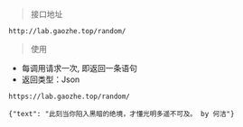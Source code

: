 > 接口地址

```
http://lab.gaozhe.top/random/
```

> 使用

- 每调用请求一次, 即返回一条语句
- 返回类型：Json

```
https://lab.gaozhe.top/random/

{"text": "此刻当你陷入黑暗的绝境，才懂光明多遥不可及。 by 何洁"}
```
